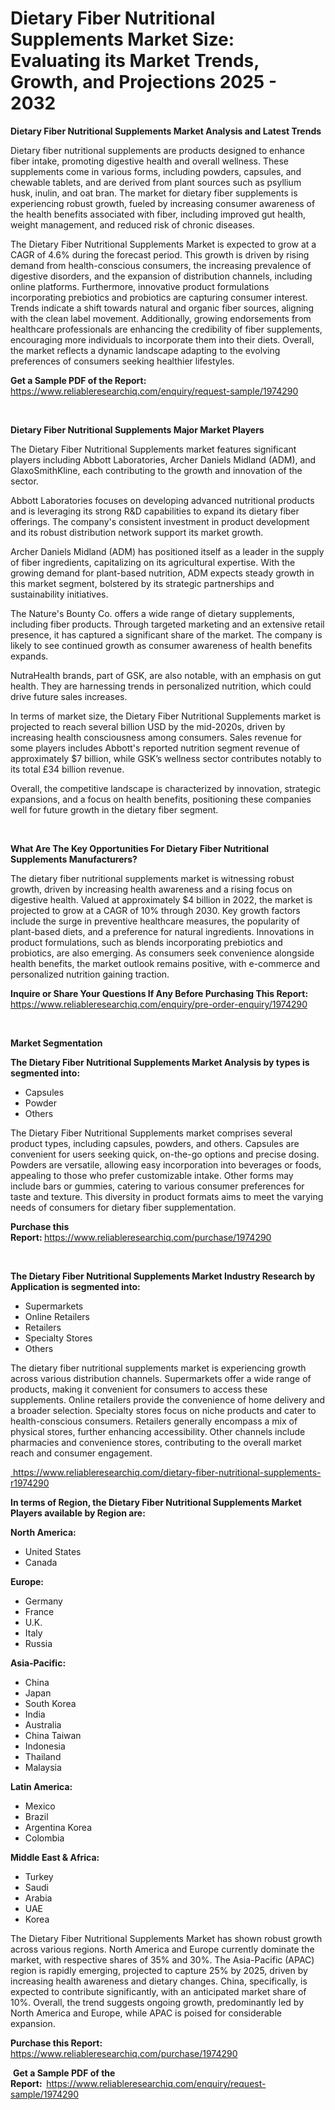 <p><h1>Dietary Fiber Nutritional Supplements Market Size: Evaluating its Market Trends, Growth, and Projections 2025 - 2032</h1></p><p><strong>Dietary Fiber Nutritional Supplements Market Analysis and Latest Trends</strong></p>
<p><p>Dietary fiber nutritional supplements are products designed to enhance fiber intake, promoting digestive health and overall wellness. These supplements come in various forms, including powders, capsules, and chewable tablets, and are derived from plant sources such as psyllium husk, inulin, and oat bran. The market for dietary fiber supplements is experiencing robust growth, fueled by increasing consumer awareness of the health benefits associated with fiber, including improved gut health, weight management, and reduced risk of chronic diseases.</p><p>The Dietary Fiber Nutritional Supplements Market is expected to grow at a CAGR of 4.6% during the forecast period. This growth is driven by rising demand from health-conscious consumers, the increasing prevalence of digestive disorders, and the expansion of distribution channels, including online platforms. Furthermore, innovative product formulations incorporating prebiotics and probiotics are capturing consumer interest. Trends indicate a shift towards natural and organic fiber sources, aligning with the clean label movement. Additionally, growing endorsements from healthcare professionals are enhancing the credibility of fiber supplements, encouraging more individuals to incorporate them into their diets. Overall, the market reflects a dynamic landscape adapting to the evolving preferences of consumers seeking healthier lifestyles.</p></p>
<p><strong>Get a Sample PDF of the Report:&nbsp;</strong> <a href="https://www.reliableresearchiq.com/enquiry/request-sample/1974290?utm_campaign=3263&utm_medium=2&utm_source=Github&utm_content=ia&utm_term=19042025&utm_id=dietary-fiber-nutritional-supplements">https://www.reliableresearchiq.com/enquiry/request-sample/1974290</a></p>
<p>&nbsp;</p>
<p><strong>Dietary Fiber Nutritional Supplements Major Market Players</strong></p>
<p><p>The Dietary Fiber Nutritional Supplements market features significant players including Abbott Laboratories, Archer Daniels Midland (ADM), and GlaxoSmithKline, each contributing to the growth and innovation of the sector. </p><p>Abbott Laboratories focuses on developing advanced nutritional products and is leveraging its strong R&D capabilities to expand its dietary fiber offerings. The company's consistent investment in product development and its robust distribution network support its market growth. </p><p>Archer Daniels Midland (ADM) has positioned itself as a leader in the supply of fiber ingredients, capitalizing on its agricultural expertise. With the growing demand for plant-based nutrition, ADM expects steady growth in this market segment, bolstered by its strategic partnerships and sustainability initiatives.</p><p>The Nature's Bounty Co. offers a wide range of dietary supplements, including fiber products. Through targeted marketing and an extensive retail presence, it has captured a significant share of the market. The company is likely to see continued growth as consumer awareness of health benefits expands.</p><p>NutraHealth brands, part of GSK, are also notable, with an emphasis on gut health. They are harnessing trends in personalized nutrition, which could drive future sales increases. </p><p>In terms of market size, the Dietary Fiber Nutritional Supplements market is projected to reach several billion USD by the mid-2020s, driven by increasing health consciousness among consumers. Sales revenue for some players includes Abbott's reported nutrition segment revenue of approximately $7 billion, while GSK’s wellness sector contributes notably to its total £34 billion revenue.</p><p>Overall, the competitive landscape is characterized by innovation, strategic expansions, and a focus on health benefits, positioning these companies well for future growth in the dietary fiber segment.</p></p>
<p>&nbsp;</p>
<p><strong>What Are The Key Opportunities For Dietary Fiber Nutritional Supplements Manufacturers?</strong></p>
<p><p>The dietary fiber nutritional supplements market is witnessing robust growth, driven by increasing health awareness and a rising focus on digestive health. Valued at approximately $4 billion in 2022, the market is projected to grow at a CAGR of 10% through 2030. Key growth factors include the surge in preventive healthcare measures, the popularity of plant-based diets, and a preference for natural ingredients. Innovations in product formulations, such as blends incorporating prebiotics and probiotics, are also emerging. As consumers seek convenience alongside health benefits, the market outlook remains positive, with e-commerce and personalized nutrition gaining traction.</p></p>
<p><strong>Inquire or Share Your Questions If Any Before Purchasing This Report:</strong> <a href="https://www.reliableresearchiq.com/enquiry/pre-order-enquiry/1974290?utm_campaign=3263&utm_medium=2&utm_source=Github&utm_content=ia&utm_term=19042025&utm_id=dietary-fiber-nutritional-supplements">https://www.reliableresearchiq.com/enquiry/pre-order-enquiry/1974290</a></p>
<p>&nbsp;</p>
<p><strong>Market Segmentation</strong></p>
<p><strong>The Dietary Fiber Nutritional Supplements Market Analysis by types is segmented into:</strong></p>
<p><ul><li>Capsules</li><li>Powder</li><li>Others</li></ul></p>
<p><p>The Dietary Fiber Nutritional Supplements market comprises several product types, including capsules, powders, and others. Capsules are convenient for users seeking quick, on-the-go options and precise dosing. Powders are versatile, allowing easy incorporation into beverages or foods, appealing to those who prefer customizable intake. Other forms may include bars or gummies, catering to various consumer preferences for taste and texture. This diversity in product formats aims to meet the varying needs of consumers for dietary fiber supplementation.</p></p>
<p><strong>Purchase this Report:&nbsp;</strong><a href="https://www.reliableresearchiq.com/purchase/1974290?utm_campaign=3263&utm_medium=2&utm_source=Github&utm_content=ia&utm_term=19042025&utm_id=dietary-fiber-nutritional-supplements">https://www.reliableresearchiq.com/purchase/1974290</a></p>
<p>&nbsp;</p>
<p><strong>The Dietary Fiber Nutritional Supplements Market Industry Research by Application is segmented into:</strong></p>
<p><ul><li>Supermarkets</li><li>Online Retailers</li><li>Retailers</li><li>Specialty Stores</li><li>Others</li></ul></p>
<p><p>The dietary fiber nutritional supplements market is experiencing growth across various distribution channels. Supermarkets offer a wide range of products, making it convenient for consumers to access these supplements. Online retailers provide the convenience of home delivery and a broader selection. Specialty stores focus on niche products and cater to health-conscious consumers. Retailers generally encompass a mix of physical stores, further enhancing accessibility. Other channels include pharmacies and convenience stores, contributing to the overall market reach and consumer engagement.</p></p>
<p><a href="https://www.reliableresearchiq.com/dietary-fiber-nutritional-supplements-r1974290?utm_campaign=3263&utm_medium=2&utm_source=Github&utm_content=ia&utm_term=19042025&utm_id=dietary-fiber-nutritional-supplements">&nbsp;https://www.reliableresearchiq.com/dietary-fiber-nutritional-supplements-r1974290</a></p>
<p><strong>In terms of Region, the Dietary Fiber Nutritional Supplements Market Players available by Region are:</strong></p>
<p>
    <p> <strong> North America: </strong>
        <ul>
            <li>United States</li>
            <li>Canada</li>
        </ul>
        </p> 
    <p> <strong> Europe: </strong>
        <ul>
            <li>Germany</li>
            <li>France</li>
            <li>U.K.</li>
            <li>Italy</li>
            <li>Russia</li>
        </ul>
        </p> 
    <p> <strong> Asia-Pacific: </strong>
        <ul>
            <li>China</li>
            <li>Japan</li>
            <li>South Korea</li>
            <li>India</li>
            <li>Australia</li>
            <li>China Taiwan</li>
            <li>Indonesia</li>
            <li>Thailand</li>
            <li>Malaysia</li>
        </ul>
        </p> 
    <p> <strong> Latin America: </strong>
        <ul>
            <li>Mexico</li>
            <li>Brazil</li>
            <li>Argentina Korea</li>
            <li>Colombia</li>
        </ul>
        </p> 
    <p> <strong> Middle East & Africa: </strong>
        <ul>
            <li>Turkey</li>
            <li>Saudi</li>
            <li>Arabia</li>
            <li>UAE</li>
            <li>Korea</li>
        </ul>
    </p>
    </p>
<p><p>The Dietary Fiber Nutritional Supplements Market has shown robust growth across various regions. North America and Europe currently dominate the market, with respective shares of 35% and 30%. The Asia-Pacific (APAC) region is rapidly emerging, projected to capture 25% by 2025, driven by increasing health awareness and dietary changes. China, specifically, is expected to contribute significantly, with an anticipated market share of 10%. Overall, the trend suggests ongoing growth, predominantly led by North America and Europe, while APAC is poised for considerable expansion.</p></p>
<p><strong>Purchase this Report: </strong><a href="https://www.reliableresearchiq.com/purchase/1974290?utm_campaign=3263&utm_medium=2&utm_source=Github&utm_content=ia&utm_term=19042025&utm_id=dietary-fiber-nutritional-supplements">https://www.reliableresearchiq.com/purchase/1974290</a></p>
<p>&nbsp;<strong>Get a Sample PDF of the Report:&nbsp;&nbsp;</strong><a href="https://www.reliableresearchiq.com/enquiry/request-sample/1974290?utm_campaign=3263&utm_medium=2&utm_source=Github&utm_content=ia&utm_term=19042025&utm_id=dietary-fiber-nutritional-supplements">https://www.reliableresearchiq.com/enquiry/request-sample/1974290</a></p>
<p><strong></strong></p>
<p><p></p><p></p><p></p></p>